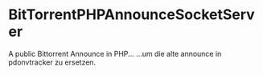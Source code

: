 # BitTorrentPHPAnnounceSocketServer
A public Bittorrent Announce in PHP...
...um die alte announce in pdonvtracker zu ersetzen.
